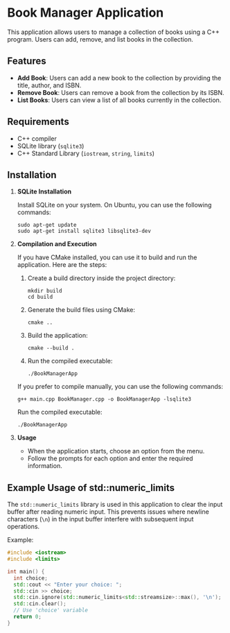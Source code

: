 # Book Manager Application

This application allows users to manage a collection of books using a C++ program. Users can add, remove, and list books in the collection.

## Features

- **Add Book**: Users can add a new book to the collection by providing the title, author, and ISBN.
- **Remove Book**: Users can remove a book from the collection by its ISBN.
- **List Books**: Users can view a list of all books currently in the collection.

## Requirements

- C++ compiler
- SQLite library (`sqlite3`)
- C++ Standard Library (`iostream`, `string`, `limits`)

## Installation

1. **SQLite Installation**

    Install SQLite on your system. On Ubuntu, you can use the following commands:

    ```
    sudo apt-get update
    sudo apt-get install sqlite3 libsqlite3-dev
    ```

2. **Compilation and Execution**

    If you have CMake installed, you can use it to build and run the application. Here are the steps:

    1. Create a build directory inside the project directory:
    
        ```
        mkdir build
        cd build
        ```

    2. Generate the build files using CMake:
    
        ```
        cmake ..
        ```

    3. Build the application:
    
        ```
        cmake --build .
        ```

    4. Run the compiled executable:
    
        ```
        ./BookManagerApp
        ```

    If you prefer to compile manually, you can use the following commands:

    ```
    g++ main.cpp BookManager.cpp -o BookManagerApp -lsqlite3
    ```

    Run the compiled executable:

    ```
    ./BookManagerApp
    ```

3. **Usage**

    - When the application starts, choose an option from the menu.
    - Follow the prompts for each option and enter the required information.


## Example Usage of std::numeric_limits

The `std::numeric_limits` library is used in this application to clear the input buffer after reading numeric input. This prevents issues where newline characters (`\n`) in the input buffer interfere with subsequent input operations.

Example:

```cpp
#include <iostream>
#include <limits>

int main() {
  int choice;
  std::cout << "Enter your choice: ";
  std::cin >> choice;
  std::cin.ignore(std::numeric_limits<std::streamsize>::max(), '\n');
  std::cin.clear();
  // Use 'choice' variable
  return 0;
}
```

